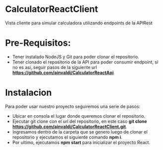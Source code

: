 # CalculatorReactClient
 
Vista cliente para simular calculadora utilizando endpoints de la APIRest 

# Pre-Requisitos:

- Tener instalado NodeJS y Git para poder clonar el repositorio.
- Tener clonado el repositorio de la API para poder consumir endpoint, si no es asi, seguir pasos de la siguiente url **https://github.com/ainvaldi/CalculatorReactApi**

# Instalacion

Para poder usar nuestro proyecto seguiremos una serie de pasos:
 - Ubicar en consola el lugar donde queremos clonar el repositorio.
 - Ejecutar git clone con el url del repositorio, en este caso **git clone https://github.com/ainvaldi/CalculatorReactClient.git**.
 - Ingresamos dentro de la carpeta que se genero luego de clonar el repositorio y ejecutamos el siguiente comando **npm i**.
 - Por ultimo, ejecutamos **npm start** para inicializar el proyecto React.
